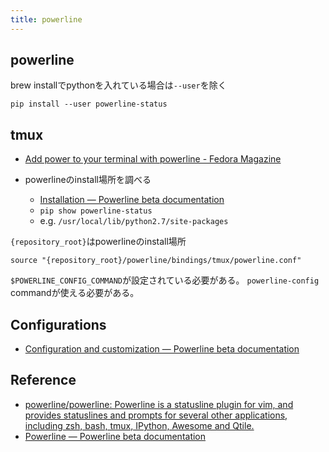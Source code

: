```yaml
---
title: powerline
---
```


## powerline

brew installでpythonを入れている場合は`--user`を除く

```
pip install --user powerline-status
```

## tmux
* [Add power to your terminal with powerline - Fedora Magazine](https://fedoramagazine.org/add-power-terminal-powerline/)

* powerlineのinstall場所を調べる
    * [Installation — Powerline beta documentation](https://powerline.readthedocs.io/en/latest/installation.html#repository-root)
    * `pip show powerline-status`
    * e.g. `/usr/local/lib/python2.7/site-packages`

`{repository_root}`はpowerlineのinstall場所

```
source "{repository_root}/powerline/bindings/tmux/powerline.conf"
```

`$POWERLINE_CONFIG_COMMAND`が設定されている必要がある。
`powerline-config` commandが使える必要がある。

## Configurations
* [Configuration and customization — Powerline beta documentation](https://powerline.readthedocs.io/en/latest/configuration.html)


## Reference
* [powerline/powerline: Powerline is a statusline plugin for vim, and provides statuslines and prompts for several other applications, including zsh, bash, tmux, IPython, Awesome and Qtile.](https://github.com/powerline/powerline)
* [Powerline — Powerline beta documentation](https://powerline.readthedocs.io/en/latest/)
